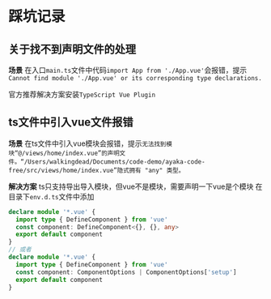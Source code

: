 # 踩坑记录

## 关于找不到声明文件的处理

**场景**
在入口`main.ts`文件中代码`import App from './App.vue'`会报错，提示`Cannot find module './App.vue' or its corresponding type declarations.`

官方推荐解决方案安装`TypeScript Vue Plugin`

## ts文件中引入vue文件报错

**场景**
在ts文件中引入vue模块会报错，提示`无法找到模块“@/views/home/index.vue”的声明文件。“/Users/walkingdead/Documents/code-demo/ayaka-code-free/src/views/home/index.vue”隐式拥有 "any" 类型。`

**解决方案**
ts只支持导出导入模块，但vue不是模块，需要声明一下vue是个模块
在目录下`env.d.ts`文件中添加

```ts
declare module '*.vue' {
  import type { DefineComponent } from 'vue'
  const component: DefineComponent<{}, {}, any>
  export default component
}
// 或者
declare module '*.vue' {
  import type { DefineComponent } from 'vue'
  const component: ComponentOptions | ComponentOptions['setup']
  export default component
}
```
